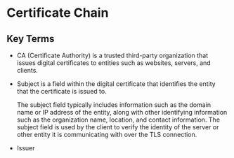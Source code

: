 # Certificate Chain

## Key Terms
* CA (Certificate Authority) is a trusted third-party organization that issues digital certificates to entities such as websites, servers, and clients.

* Subject is a field within the digital certificate that identifies the entity that the certificate is issued to.

  The subject field typically includes information such as the domain name or IP address of the entity, along with other identifying information such as the organization name, location, and contact information. The subject field is used by the client to verify the identity of the server or other entity it is communicating with over the TLS connection.
  
* Issuer 
